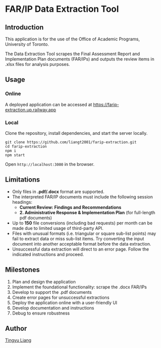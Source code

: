 # FAR/IP Data Extraction Tool

## Introduction

This application is for the use of the Office of Academic Programs, University of Toronto. 

The Data Extraction Tool scrapes the Final Assessment Report and Implementation Plan documents (FAR/IPs) and outputs the review items in .xlsx files for analysis purposes. 

## Usage

### Online

A deployed application can be accessed at https://farip-extraction.up.railway.app

### Local

Clone the repository, install dependencies, and start the server locally.

```
git clone https://github.com/liangt2001/farip-extraction.git
cd farip-extraction
npm i
npm start
```
Open `http://localhost:3000` in the browser.

## Limitations

- Only files in **.pdf/.docx** format are supported.
- The interpreted FAR/IP documents must include the following session headings:
   - **Current Review: Findings and Recommendations**
   - **2. Administrative Response & Implementation Plan** (for full-length pdf documents)
- Up to **150** file conversions (including bad requests) per month can be made due to limited usage of third-party API.
- Files with unusual formats (i.e. triangular or square sub-list points) may fail to extract data or miss sub-list items. Try converting the input document into another acceptable format before the data extraction.
- Unsuccessful data extraction will direct to an error page. Follow the indicated instructions and proceed.

## Milestones

1. Plan and design the application
2. Implement the foundational functionality: scrape the .docx FAR/IPs
3. Develop to support the .pdf documents
4. Create error pages for unsuccessful extractions
5. Deploy the application online with a user-friendly UI
6. Develop documentation and instructions
7. Debug to ensure robustness

## Author

[Tingyu Liang](https://github.com/liangt2001)
